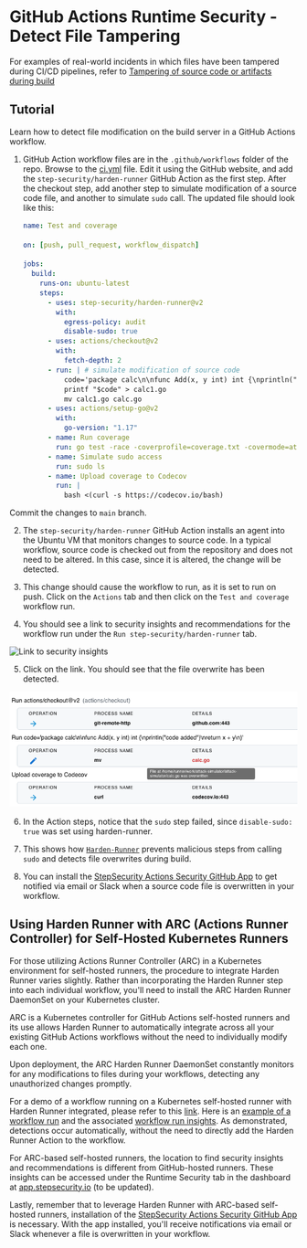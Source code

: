 # GitHub Actions Runtime Security - Detect File Tampering

For examples of real-world incidents in which files have been tampered during CI/CD pipelines, refer to [Tampering of source code or artifacts during build](TamperingDuringBuild.md)

## Tutorial

Learn how to detect file modification on the build server in a GitHub Actions workflow.

1. GitHub Action workflow files are in the `.github/workflows` folder of the repo. Browse to the [ci.yml](../.github/workflows/ci.yml) file. Edit it using the GitHub website, and add the `step-security/harden-runner` GitHub Action as the first step. After the checkout step, add another step to simulate modification of a source code file, and another to simulate `sudo` call. The updated file should look like this:

   ```yaml
   name: Test and coverage

   on: [push, pull_request, workflow_dispatch]

   jobs:
     build:
       runs-on: ubuntu-latest
       steps:
         - uses: step-security/harden-runner@v2
           with:
             egress-policy: audit
             disable-sudo: true
         - uses: actions/checkout@v2
           with:
             fetch-depth: 2
         - run: | # simulate modification of source code
             code='package calc\n\nfunc Add(x, y int) int {\nprintln("code added")\nreturn x + y\n}'
             printf "$code" > calc1.go
             mv calc1.go calc.go
         - uses: actions/setup-go@v2
           with:
             go-version: "1.17"
         - name: Run coverage
           run: go test -race -coverprofile=coverage.txt -covermode=atomic
         - name: Simulate sudo access
           run: sudo ls
         - name: Upload coverage to Codecov
           run: |
             bash <(curl -s https://codecov.io/bash)
   ```

Commit the changes to `main` branch.

2. The `step-security/harden-runner` GitHub Action installs an agent into the Ubuntu VM that monitors changes to source code. In a typical workflow, source code is checked out from the repository and does not need to be altered. In this case, since it is altered, the change will be detected.

3. This change should cause the workflow to run, as it is set to run on push. Click on the `Actions` tab and then click on the `Test and coverage` workflow run.

4. You should see a link to security insights and recommendations for the workflow run under the `Run step-security/harden-runner` tab.

<img src="../images/InsightsLink.png" alt="Link to security insights" width="800">

5. Click on the link. You should see that the file overwrite has been detected.

<img src="../images/SourceCodeOverwriteDetected.png" alt="Source code overwrite detected" width="800">

6. In the Action steps, notice that the `sudo` step failed, since `disable-sudo: true` was set using harden-runner.

7. This shows how [`Harden-Runner`](https://github.com/step-security/harden-runner) prevents malicious steps from calling `sudo` and detects file overwrites during build.

8. You can install the [StepSecurity Actions Security GitHub App](https://github.com/apps/stepsecurity-actions-security) to get notified via email or Slack when a source code file is overwritten in your workflow.

## Using Harden Runner with ARC (Actions Runner Controller) for Self-Hosted Kubernetes Runners

For those utilizing Actions Runner Controller (ARC) in a Kubernetes environment for self-hosted runners, the procedure to integrate Harden Runner varies slightly. Rather than incorporating the Harden Runner step into each individual workflow, you'll need to install the ARC Harden Runner DaemonSet on your Kubernetes cluster.

ARC is a Kubernetes controller for GitHub Actions self-hosted runners and its use allows Harden Runner to automatically integrate across all your existing GitHub Actions workflows without the need to individually modify each one.

Upon deployment, the ARC Harden Runner DaemonSet constantly monitors for any modifications to files during your workflows, detecting any unauthorized changes promptly.

For a demo of a workflow running on a Kubernetes self-hosted runner with Harden Runner integrated, please refer to this [link](#). Here is an [example of a workflow run]() and the associated [workflow run insights](). As demonstrated, detections occur automatically, without the need to directly add the Harden Runner Action to the workflow.

For ARC-based self-hosted runners, the location to find security insights and recommendations is different from GitHub-hosted runners. These insights can be accessed under the Runtime Security tab in the dashboard at [app.stepsecurity.io](#) (to be updated).

Lastly, remember that to leverage Harden Runner with ARC-based self-hosted runners, installation of the [StepSecurity Actions Security GitHub App](https://github.com/apps/stepsecurity-actions-security) is necessary. With the app installed, you'll receive notifications via email or Slack whenever a file is overwritten in your workflow.
